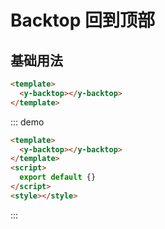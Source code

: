 # Backtop 回到顶部

## 基础用法

```html
<template>
  <y-backtop></y-backtop>
</template>
```

::: demo

```html
<template>
  <y-backtop></y-backtop>
</template>
<script>
  export default {}
</script>
<style></style>
```

:::
